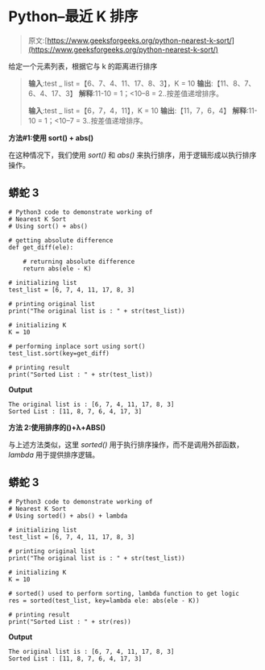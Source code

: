 # Python–最近 K 排序

> 原文:[https://www.geeksforgeeks.org/python-nearest-k-sort/](https://www.geeksforgeeks.org/python-nearest-k-sort/)

给定一个元素列表，根据它与 k 的距离进行排序

> **输入**:test _ list =【6、7、4、11、17、8、3】，K = 10
> **输出**:【11、8、7、6、4、17、3】
> **解释**:11-10 = 1；<10–8 = 2..按差值递增排序。
> 
> **输入**:test _ list =【6，7，4，11】，K = 10
> **输出**:【11，7，6，4】
> **解释**:11-10 = 1；<10–7 = 3..按差值递增排序。

**方法#1:使用 sort() + abs()**

在这种情况下，我们使用 *sort()* 和 *abs()* 来执行排序，用于逻辑形成以执行排序操作。

## 蟒蛇 3

```
# Python3 code to demonstrate working of
# Nearest K Sort
# Using sort() + abs()

# getting absolute difference
def get_diff(ele):

    # returning absolute difference
    return abs(ele - K)

# initializing list
test_list = [6, 7, 4, 11, 17, 8, 3]

# printing original list
print("The original list is : " + str(test_list))

# initializing K
K = 10

# performing inplace sort using sort()
test_list.sort(key=get_diff)

# printing result
print("Sorted List : " + str(test_list))
```

**Output**

```
The original list is : [6, 7, 4, 11, 17, 8, 3]
Sorted List : [11, 8, 7, 6, 4, 17, 3]

```

**方法 2:使用排序的()+λ+ABS()**

与上述方法类似，这里 *sorted()* 用于执行排序操作，而不是调用外部函数， *lambda* 用于提供排序逻辑。

## 蟒蛇 3

```
# Python3 code to demonstrate working of
# Nearest K Sort
# Using sorted() + abs() + lambda

# initializing list
test_list = [6, 7, 4, 11, 17, 8, 3]

# printing original list
print("The original list is : " + str(test_list))

# initializing K
K = 10

# sorted() used to perform sorting, lambda function to get logic
res = sorted(test_list, key=lambda ele: abs(ele - K))

# printing result
print("Sorted List : " + str(res))
```

**Output**

```
The original list is : [6, 7, 4, 11, 17, 8, 3]
Sorted List : [11, 8, 7, 6, 4, 17, 3]

```